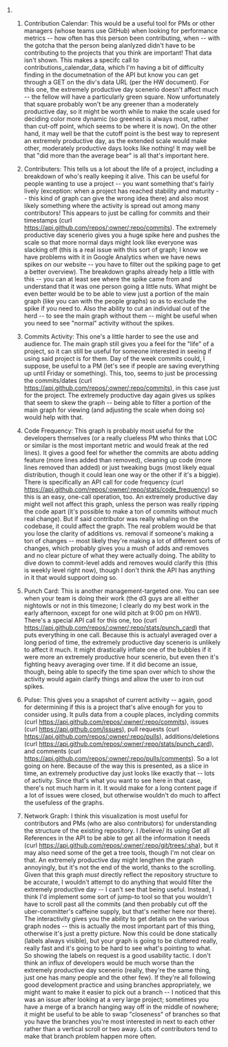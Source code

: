 1. 
	1. Contribution Calendar:  This would be a useful tool for PMs or other managers (whose teams use GitHub) when looking for performance metrics -- how often has this person been contributing, when -- with the gotcha that the person being alanlyzed didn't have to be contributing to the projects that you think are important!  That data isn't shown.  This makes a specifc call to contributions_calendar_data, which I'm having a bit of difficulty finding in the documetnation of the API but know you can get through a GET on the div's data URL (per the HW document).  For this one, the extremely productive day scenerio doesn't affect much -- the fellow will have a particularly green square.  Now unfortunately that square probably won't be any greener than a moderately productive day, so it might be worth while to make the scale used for deciding color more dynamic (so greenest is always most, rather than cut-off point, which seems to be where it is now).  On the other hand, it may well be that the cutoff point is the best way to represent an extremely productive day, as the extended scale would make other, moderately productive days looks like nothing!  It may well be that "did more than the average bear" is all that's important here.
	
	2. Contributers:  This tells us a lot about the life of a project, including a breakdown of who's really keeping it alive.  This can be useful for people wanting to use a project -- you want something that's fairly lively (exception: when a project has reached stability and maturity -- this kind of graph can give the wrong idea there) and also most likely something where the activity is spread out among many contributors!  This appears to just be calling for commits and their timestamps (curl https://api.github.com/repos/:owner/:repo/commits).  The extremely productive day scenerio gives you a huge spike here and pushes the scale so that more normal days might look like everyone was slacking off (this is a real issue with this sort of graph; I know we have problems with it in Google Analytics when we have news spikes on our website -- you have to filter out the spiking page to get a better overview).  The breakdown graphs already help a little with this -- you can at least see where the spike came from and understand that it was one person going a little nuts.  What might be even better would be to be able to view just a portion of the main graph (like you can with the people graphs) so as to exclude the spike if you need to.  Also the ability to cut an individual out of the herd -- to see the main graph without them -- might be useful when  you need to see "normal" activity without the spikes.
	
	3. Commits Activity: This one's a little harder to see the use and audience for.  The main graph still gives you a feel for the "life" of a project, so it can still be useful for someone interested in seeing if using said project is for them.  Day of the week commits could, I suppose, be useful to a PM (let's see if people are saving everything up until Friday or something).  This, too, seems to just be processing the commits/dates (curl https://api.github.com/repos/:owner/:repo/commits), in this case just for the project.  The extremely productive day again gives us spikes that seem to skew the graph -- being able to filter a portion of the main graph for viewing (and adjusting the scale when doing so) would help with that.
	
	4. Code Frequency:  This graph is probably most useful for the developers themselves (or a really clueless PM who thinks that LOC or similar is the most important metric and would freak at the red lines).  It gives a good feel for whether the commits are abotu adding feature (more lines added than removed), cleaning up code (more lines removed than added) or just tweaking bugs (most likely equal distribution, though it could lean one way or the other if it's a biggie).  There is specifically an API call for code frequency (curl https://api.github.com/repos/:owner/:repo/stats/code_frequency) so this is an easy, one-call operation, too.  An extremely productive day might well not affect this graph, unless the person was really ripping the code apart (it's possible to make a ton of commits without much real change).  But if said contributor was really whaling on the codebase, it could affect the graph.  The real problem would be that you lose the clarity of additions vs. removal if someone's making a ton of changes -- most likely they're making a lot of different sorts of changes, which probably gives you a mush of adds and removes and no clear picture of what they were actually doing.  The ability to dive down to commit-level adds and removes would clarify this (this is weekly level right now), though I don't think the API has anything in it that would support doing so.
	
	5. Punch Card:  This is another management-targeted one.  You can see when your team is doing their work (the d3 guys are all either nightowls or not in this timezone; I clearly do my best work in the early afternoon, except for one wild pitch at 9:00 pm on HW1).  There's a special API call for this one, too (curl https://api.github.com/repos/:owner/:repo/stats/punch_card) that puts everything in one call.   Because this is actualyl averaged over a long period of time, the extremely productive day scenerio is unlikely to affect it much.  It might drastically inflate one of the bubbles if it were more an extremely productive hour scenerio, but even then it's fighting heavy averaging over time.  If it did become an issue, though, being able to specify the time span over which to show the activity would again clarify things and allow the user to iron out spikes.
	
	6. Pulse: This gives you a snapshot of current activity -- again, good for determining if this is a project that's alive enough for you to consider using.  It pulls data from a couple places, inclyding commits (curl https://api.github.com/repos/:owner/:repo/commits),  issues (curl https://api.github.com/issues), pull requests (curl https://api.github.com/repos/:owner/:repo/pulls), additions/deletions (curl https://api.github.com/repos/:owner/:repo/stats/punch_card), and comments (curl https://api.github.com/repos/:owner/:repo/pulls/comments).  So a lot going on here.  Because of the way this is presented, as a slice in time, an extremely productive day just looks like exactly that -- lots of activity.  Since that's what you want to see here in that case, there's not much harm in it.    It would make for a long content page if a lot of issues were closed, but otherwise wouldn't do much to affect the usefuless of the graphs.  

	7. Network Graph: I think this visualization is most useful for contributors and PMs (who are also contributors) for understanding the structure of the existing repository.  I /believe/ its using Get all References in the API to be able to get all the information it needs (curl https://api.github.com/repos/:owner/:repo/git/trees/:sha), but it may also need some of the get a tree tools, though I'm not clear on that.   An extremely productive day might lengthen the graph annoyingly, but it's not the end of the world, thanks to the scrolling.  Given that this graph *must* directly reflect the repository structure to be accurate, I wouldn't attempt to do anything that would filter the extremely productive day -- I can't see that being useful.  Instead, I think I'd implement some sort of jump-to tool so that you wouldn't have to scroll past all the commits (and then probably cut off the uber-committer's caffeine supply, but that's neither here nor there). The interactivity gives you the ability to get details on the various graph nodes -- this is actually the most important part of this thing, otherwise it's just a pretty picture.  Now this could be done statically (labels always visible), but your graph is going to be cluttered really, really fast and it's going to be hard to see what's pointing to what.  So showing the labels on request is a good usability tactic.  I don't think an influx of developers would be much worse than the extremely productive day scenerio (really, they're the same thing, just one has many people and the other few).  If they're all following good development practice and using branches appropriately, we might want to make it easier to pick out a branch -- I noticed that this was an issue after looking at a very large project; sometimes you have a merge of a branch hanging way off in the middle of nowhere; it might be useful to be able to swap "closeness" of branches so that you have the branches you're most interested in next to each other rather than a vertical scroll or two away.  Lots of contributors tend to make that branch problem happen more often.  